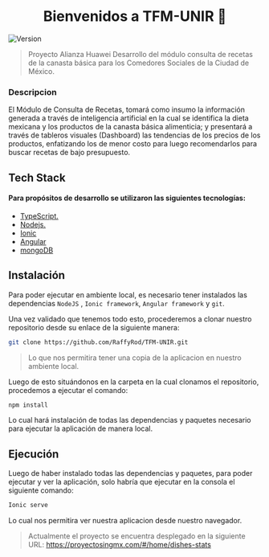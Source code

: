 <h1 align="center">Bienvenidos a TFM-UNIR 👋</h1>
<p>
  <img alt="Version" src="https://img.shields.io/badge/version-0.0.1-blue.svg?cacheSeconds=2592000" />
</p>

> Proyecto Alianza Huawei Desarrollo del módulo consulta de recetas de la canasta básica para los Comedores Sociales de la Ciudad de México.

### Descripcion

El Módulo de Consulta de Recetas, tomará como insumo la información generada a través de inteligencia artificial en la cual se identifica la dieta mexicana y los productos de la canasta básica alimenticia; y presentará a través de tableros visuales (Dashboard) las tendencias de los precios de los productos, enfatizando los de menor costo para luego recomendarlos para buscar recetas de bajo presupuesto.


## Tech Stack

#### Para propósitos de desarrollo se utilizaron las siguientes tecnologías:

* [TypeScript.](https://www.typescriptlang.org/)
* [Nodejs.](https://nodejs.org/en/about/)
* [Ionic](https://ionicframework.com/)
* [Angular](https://angular.io/)
* [mongoDB](https://www.mongodb.com/)


## Instalación

Para poder ejecutar en ambiente local, es necesario tener instalados las dependencias `NodeJS` , `Ionic framework`, `Angular framework` y `git`.

Una vez validado que tenemos todo esto, procederemos a clonar nuestro repositorio desde su enlace de la siguiente manera:

```sh
git clone https://github.com/RaffyRod/TFM-UNIR.git
```

> Lo que nos  permitira tener una copia de la aplicacion en nuestro ambiente local.

Luego de esto situándonos en la carpeta en la cual clonamos el repositorio, procedemos a ejecutar el comando:

```sh
npm install
```
Lo cual hará instalación de todas las dependencias y paquetes necesario para ejecutar la aplicación de manera local.

## Ejecución

Luego de haber instalado todas las dependencias y paquetes, para poder ejecutar y ver la aplicación, solo habría que ejecutar en la consola el siguiente comando:

```sh
Ionic serve
```
Lo cual nos permitira ver nuestra aplicacion desde nuestro navegador.

> Actualmente el proyecto se encuentra desplegado en la siguiente URL: https://proyectosingmx.com/#/home/dishes-stats
